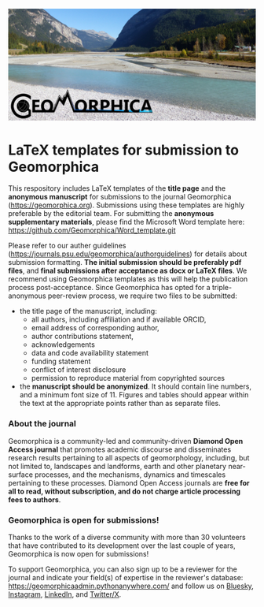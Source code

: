 ![alt text](homepageImage_en_US.png)

# LaTeX templates for submission to Geomorphica
This respository includes LaTeX templates of the **title page** and the **anonymous manuscript** for submissions to the journal Geomorphica (https://geomorphica.org). Submissions using these templates are highly preferable by the editorial team. For submitting the **anonymous supplementary materials**, please find the Microsoft Word template here: https://github.com/Geomorphica/Word_template.git

Please refer to our auther guidelines (https://journals.psu.edu/geomorphica/authorguidelines) for details about submission formatting. **The initial submission should be preferably pdf files**, and **final submissions after acceptance as docx or LaTeX files**. We recommend using Geomorphica templates as this will help the publication process post-acceptance. Since Geomorphica has opted for a triple-anonymous peer-review process, we require two files to be submitted:
* the title page of the manuscript, including:
  * all authors, including affiliation and if available ORCID,
  * email address of corresponding author,
  * author contributions statement,
  * acknowledgements
  * data and code availability statement
  * funding statement
  * conflict of interest disclosure
  * permission to reproduce material from copyrighted sources
* the **manuscript should be anonymized**. It should contain line numbers, and a minimum font size of 11. Figures and tables should appear within the text at the appropriate points rather than as separate files.

### About the journal
Geomorphica is a community-led and community-driven **Diamond Open Access journal** that promotes academic discourse and disseminates research results pertaining to all aspects of geomorphology, including, but not limited to, landscapes and landforms, earth and other planetary near-surface processes, and the mechanisms, dynamics and timescales pertaining to these processes. Diamond Open Access journals are **free for all to read, without subscription, and do not charge article processing fees to authors**.

### Geomorphica is open for submissions!

Thanks to the work of a diverse community with more than 30 volunteers that have contributed to its development over the last couple of years, Geomorphica is now open for submissions!

To support Geomorphica, you can also sign up to be a reviewer for the journal and indicate your field(s) of expertise in the reviewer's database: https://geomorphicaadmin.pythonanywhere.com/ and follow us on [Bluesky](https://bsky.app/profile/geomorphica.bsky.social), [Instagram](https://bsky.app/profile/geomorphica.bsky.social), [LinkedIn](https://www.linkedin.com/company/geomorphica/), and [Twitter/X](https://twitter.com/Geomorphica).
